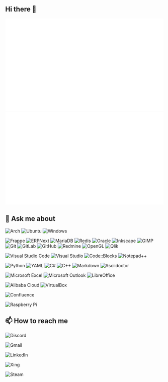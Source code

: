 ## Hi there 👋

<!--
**Mutantpenguin/Mutantpenguin** is a ✨ _special_ ✨ repository because its `README.md` (this file) appears on your GitHub profile.

Here are some ideas to get you started:

- 🔭 I’m currently working on ...
- 🌱 I’m currently learning ...
- 👯 I’m looking to collaborate on ...
- 🤔 I’m looking for help with ...
- 💬 Ask me about ...
- 📫 How to reach me: ...
- 😄 Pronouns: ...
- ⚡ Fun fact: ...
-->

![](https://raw.githubusercontent.com/Mutantpenguin/github-stats/master/generated/overview.svg#gh-dark-mode-only)
![](https://raw.githubusercontent.com/Mutantpenguin/github-stats/master/generated/languages.svg#gh-dark-mode-only)

## 💬 Ask me about

![Arch](https://img.shields.io/badge/Arch%20Linux-1793D1.svg?style=for-the-badge&logo=Arch-Linux&logoColor=white)
![Ubuntu](https://img.shields.io/badge/Ubuntu-E95420.svg?style=for-the-badge&logo=Ubuntu&logoColor=white)
![Windows](https://img.shields.io/badge/Windows-0078D4.svg?style=for-the-badge&logo=Windows&logoColor=white)

![Frappe](https://img.shields.io/badge/Frappe-0089FF.svg?style=for-the-badge&logo=Frappe&logoColor=white)
![ERPNext](https://img.shields.io/badge/ERPNext-0089FF.svg?style=for-the-badge&logo=ERPNext&logoColor=white)
![MariaDB](https://img.shields.io/badge/MariaDB-003545.svg?style=for-the-badge&logo=MariaDB&logoColor=white)
![Redis](https://img.shields.io/badge/Redis-FF4438.svg?style=for-the-badge&logo=Redis&logoColor=white)
![Oracle](https://img.shields.io/badge/Oracle-F80000.svg?style=for-the-badge&logo=Oracle&logoColor=white)
![Inkscape](https://img.shields.io/badge/Inkscape-000000.svg?style=for-the-badge&logo=Inkscape&logoColor=white)
![GIMP](https://img.shields.io/badge/GIMP-5C5543.svg?style=for-the-badge&logo=GIMP&logoColor=white)
![Git](https://img.shields.io/badge/Git-F05032.svg?style=for-the-badge&logo=Git&logoColor=white)
![GitLab](https://img.shields.io/badge/GitLab-FC6D26.svg?style=for-the-badge&logo=GitLab&logoColor=white)
![GitHub](https://img.shields.io/badge/GitHub-181717.svg?style=for-the-badge&logo=GitHub&logoColor=white)
![Redmine](https://img.shields.io/badge/Redmine-B32024.svg?style=for-the-badge&logo=Redmine&logoColor=white)
![OpenGL](https://img.shields.io/badge/OpenGL-5586A4.svg?style=for-the-badge&logo=OpenGL&logoColor=white)
![Qlik](https://img.shields.io/badge/Qlik-009848.svg?style=for-the-badge&logo=Qlik&logoColor=white)

![Visual Studio Code](https://img.shields.io/badge/Visual%20Studio%20Code-007ACC.svg?style=for-the-badge&logo=Visual-Studio-Code&logoColor=white)
![Visual Studio](https://img.shields.io/badge/Visual%20Studio-5C2D91.svg?style=for-the-badge&logo=Visual-Studio&logoColor=white)
![Code::Blocks](https://img.shields.io/badge/Code::Blocks-41AD48.svg?style=for-the-badge&logo=Code::Blocks&logoColor=white)
![Notepad++](https://img.shields.io/badge/Notepad++-90E59A.svg?style=for-the-badge&logo=Notepad++&logoColor=black)

![Python](https://img.shields.io/badge/Python-3776AB.svg?style=for-the-badge&logo=Python&logoColor=white)
![YAML](https://img.shields.io/badge/YAML-CB171E.svg?style=for-the-badge&logo=YAML&logoColor=white)
![C#](https://img.shields.io/badge/C%23-512BD4.svg?style=for-the-badge&logo=C%23&logoColor=white)
![C++](https://img.shields.io/badge/C++-00599C.svg?style=for-the-badge&logo=C++&logoColor=white)
![Markdown](https://img.shields.io/badge/Markdown-000000.svg?style=for-the-badge&logo=Markdown&logoColor=white)
![Asciidoctor](https://img.shields.io/badge/Asciidoctor-E40046.svg?style=for-the-badge&logo=Asciidoctor&logoColor=white)

![Microsoft Excel](https://img.shields.io/badge/Microsoft%20Excel-217346.svg?style=for-the-badge&logo=Microsoft-Excel&logoColor=white)
![Microsoft Outlook](https://img.shields.io/badge/Microsoft%20Outlook-0078D4.svg?style=for-the-badge&logo=Microsoft-Outlook&logoColor=white)
![LibreOffice](https://img.shields.io/badge/LibreOffice-18A303.svg?style=for-the-badge&logo=LibreOffice&logoColor=white)

![Alibaba Cloud](https://img.shields.io/badge/Alibaba%20Cloud-FF6A00.svg?style=for-the-badge&logo=Alibaba-Cloud&logoColor=white)
![VirtualBox](https://img.shields.io/badge/VirtualBox-183A61.svg?style=for-the-badge&logo=VirtualBox&logoColor=white)

![Confluence](https://img.shields.io/badge/Confluence-172B4D.svg?style=for-the-badge&logo=Confluence&logoColor=white)

![Raspberry Pi](https://img.shields.io/badge/Raspberry%20Pi-A22846.svg?style=for-the-badge&logo=Raspberry-Pi&logoColor=white)

## 📫 How to reach me
![Discord](https://img.shields.io/badge/Discord-5865F2.svg?style=for-the-badge&logo=Discord&logoColor=white)

![Gmail](https://img.shields.io/badge/Gmail-EA4335.svg?style=for-the-badge&logo=Gmail&logoColor=white)

![LinkedIn](https://img.shields.io/badge/LinkedIn-0A66C2.svg?style=for-the-badge&logo=LinkedIn&logoColor=white)

![Xing](https://img.shields.io/badge/Xing-006567.svg?style=for-the-badge&logo=Xing&logoColor=white)

![Steam](https://img.shields.io/badge/Steam-000000.svg?style=for-the-badge&logo=Steam&logoColor=white)
